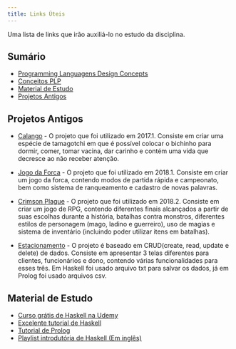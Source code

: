 ```yaml
---
title: Links Úteis
---
```


Uma lista de links que irão auxiliá-lo no estudo da disciplina.

## Sumário
- [Programming Languagens Design Concepts](https://drive.google.com/file/d/1TzRX02zBcFx0WyxGuugodrDffT3cCAgS/view?usp=sharing)
- [Conceitos PLP](https://drive.google.com/file/d/1v3N_05H3u4G_y9Eceihq5Wsk2eez_4mo/view?usp=sharing)
- [Material de Estudo](#material-de-estudo)
- [Projetos Antigos](#projetos-antigos)

## Projetos Antigos

- [Calango](https://github.com/JuanBarros2/Calango) - O projeto que foi utilizado em 2017.1. Consiste em criar uma espécie de tamagotchi em que é possível colocar o bichinho para dormir, comer, tomar vacina, dar carinho e contém uma vida que decresce ao não receber atenção.

- [Jogo da Forca](https://github.com/JRobsonJr/ProjetoPLP) - O projeto que foi utilizado em 2018.1. Consiste em criar um jogo da forca, contendo modos de partida rápida e campeonato, bem como sistema de ranqueamento e cadastro de novas palavras.

- [Crimson Plague](https://github.com/LukeHxH/crimson-plague) - O projeto que foi utilizado em 2018.2. Consiste em criar um jogo de RPG, contendo diferentes finais alcançados a partir de suas escolhas durante a história, batalhas contra monstros, diferentes estilos de personagem (mago, ladino e guerreiro), uso de magias e sistema de inventário (incluindo poder utilizar itens em batalhas).

- [Estacionamento](https://github.com/GuilhermeAureliano/projetosPLP) - O projeto é baseado em CRUD(create, read, update e delete) de dados. Consiste em apresentar 3 telas diferentes para clientes, funcionários e dono, contendo várias funcionalidades para esses três. Em Haskell foi usado arquivo txt para salvar os dados, já em Prolog foi usado arquivos csv. 

## Material de Estudo

- [Curso grátis de Haskell na Udemy](https://www.udemy.com/course/curso-haskell/)
- [Excelente tutorial de Haskell](http://haskell.tailorfontela.com.br/)
- [Tutorial de Prolog](http://www.let.rug.nl/bos/lpn//)
- [Playlist introdutória de Haskell (Em inglês)](https://www.youtube.com/playlist?list=PLF1Z-APd9zK7usPMx3LGMZEHrECUGodd3)
